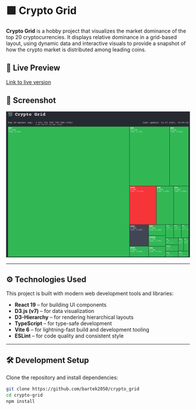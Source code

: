 # 🟩 Crypto Grid

**Crypto Grid** is a hobby project that visualizes the market dominance of the top 20 cryptocurrencies. It displays
relative dominance in a grid-based layout, using dynamic data and interactive visuals to provide a snapshot of how the
crypto market is distributed among leading coins.

## 🚀 Live Preview

[Link to live version](https://cryptogrid.netlify.app/)

## 📸 Screenshot

![preview](/src/assets/screenshot.png)

---

## ⚙️ Technologies Used

This project is built with modern web development tools and libraries:

- **React 19** – for building UI components
- **D3.js (v7)** – for data visualization
- **D3-Hierarchy** – for rendering hierarchical layouts
- **TypeScript** – for type-safe development
- **Vite 6** – for lightning-fast build and development tooling
- **ESLint** – for code quality and consistent style

---

## 🛠️ Development Setup

Clone the repository and install dependencies:

```bash
git clone https://github.com/bartek2050/crypto_grid
cd crypto-grid
npm install
